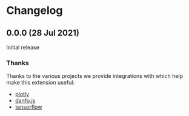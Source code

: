 # Changelog

## 0.0.0 (28 Jul 2021)
Initial release

### Thanks

Thanks to the various projects we provide integrations with which help make this extension useful:

-   [plotly](https://github.com/plotly/plotly.js)
-   [danfo.js](https://github.com/plotly/plotly.js)
-   [tensorflow](https://github.com/plotly/plotly.js)
